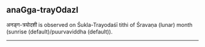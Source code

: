 ## anaGga-trayOdazI
अनङ्ग-त्रयोदशी is observed on Śukla-Trayodaśī tithi of Śravaṇa (lunar) month (sunrise (default)/puurvaviddha (default)).



---
